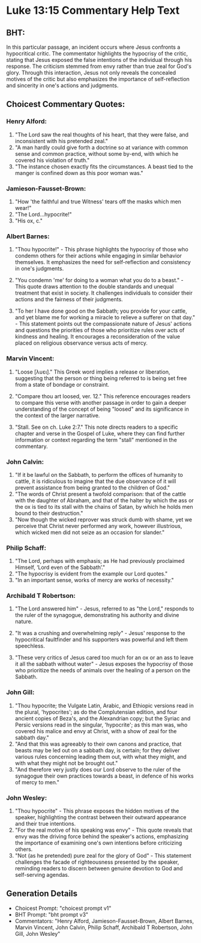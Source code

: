 # Luke 13:15 Commentary Help Text

## BHT:
In this particular passage, an incident occurs where Jesus confronts a hypocritical critic. The commentator highlights the hypocrisy of the critic, stating that Jesus exposed the false intentions of the individual through his response. The criticism stemmed from envy rather than true zeal for God's glory. Through this interaction, Jesus not only reveals the concealed motives of the critic but also emphasizes the importance of self-reflection and sincerity in one's actions and judgments.

## Choicest Commentary Quotes:
### Henry Alford:
1. "The Lord saw the real thoughts of his heart, that they were false, and inconsistent with his pretended zeal."
2. "A man hardly could give forth a doctrine so at variance with common sense and common practice, without some by-end, with which he covered his violation of truth."
3. "The instance chosen exactly fits the circumstances. A beast tied to the manger is confined down as this poor woman was."

### Jamieson-Fausset-Brown:
1. "How 'the faithful and true Witness' tears off the masks which men wear!"
2. "The Lord...hypocrite!"
3. "His ox, c."

### Albert Barnes:
1. "Thou hypocrite!" - This phrase highlights the hypocrisy of those who condemn others for their actions while engaging in similar behavior themselves. It emphasizes the need for self-reflection and consistency in one's judgments.

2. "You condemn 'me' for doing to a woman what you do to a beast." - This quote draws attention to the double standards and unequal treatment that exist in society. It challenges individuals to consider their actions and the fairness of their judgments.

3. "To her I have done good on the Sabbath; you provide for your cattle, and yet blame me for working a miracle to relieve a sufferer on that day." - This statement points out the compassionate nature of Jesus' actions and questions the priorities of those who prioritize rules over acts of kindness and healing. It encourages a reconsideration of the value placed on religious observance versus acts of mercy.

### Marvin Vincent:
1. "Loose [λυει]." This Greek word implies a release or liberation, suggesting that the person or thing being referred to is being set free from a state of bondage or constraint.

2. "Compare thou art loosed, ver. 12." This reference encourages readers to compare this verse with another passage in order to gain a deeper understanding of the concept of being "loosed" and its significance in the context of the larger narrative.

3. "Stall. See on ch. Luke 2:7." This note directs readers to a specific chapter and verse in the Gospel of Luke, where they can find further information or context regarding the term "stall" mentioned in the commentary.

### John Calvin:
1. "If it be lawful on the Sabbath, to perform the offices of humanity to cattle, it is ridiculous to imagine that the due observance of it will prevent assistance from being granted to the children of God."
2. "The words of Christ present a twofold comparison: that of the cattle with the daughter of Abraham, and that of the halter by which the ass or the ox is tied to its stall with the chains of Satan, by which he holds men bound to their destruction."
3. "Now though the wicked reprover was struck dumb with shame, yet we perceive that Christ never performed any work, however illustrious, which wicked men did not seize as an occasion for slander."

### Philip Schaff:
1. "The Lord, perhaps with emphasis; as He had previously proclaimed Himself, ‘Lord even of the Sabbath’." 
2. "The hypocrisy is evident from the example our Lord quotes." 
3. "In an important sense, works of mercy are works of necessity."

### Archibald T Robertson:
1. "The Lord answered him" - Jesus, referred to as "the Lord," responds to the ruler of the synagogue, demonstrating his authority and divine nature.

2. "It was a crushing and overwhelming reply" - Jesus' response to the hypocritical faultfinder and his supporters was powerful and left them speechless.

3. "These very critics of Jesus cared too much for an ox or an ass to leave it all the sabbath without water" - Jesus exposes the hypocrisy of those who prioritize the needs of animals over the healing of a person on the Sabbath.

### John Gill:
1. "Thou hypocrite; the Vulgate Latin, Arabic, and Ethiopic versions read in the plural, 'hypocrites'; as do the Complutensian edition, and four ancient copies of Beza's, and the Alexandrian copy; but the Syriac and Persic versions read in the singular, 'hypocrite'; as this man was, who covered his malice and envy at Christ, with a show of zeal for the sabbath day."
2. "And that this was agreeably to their own canons and practice, that beasts may be led out on a sabbath day, is certain; for they deliver various rules concerning leading them out, with what they might, and with what they might not be brought out."
3. "And therefore very justly does our Lord observe to the ruler of the synagogue their own practices towards a beast, in defence of his works of mercy to men."

### John Wesley:
1. "Thou hypocrite" - This phrase exposes the hidden motives of the speaker, highlighting the contrast between their outward appearance and their true intentions.
2. "For the real motive of his speaking was envy" - This quote reveals that envy was the driving force behind the speaker's actions, emphasizing the importance of examining one's own intentions before criticizing others.
3. "Not (as he pretended) pure zeal for the glory of God" - This statement challenges the facade of righteousness presented by the speaker, reminding readers to discern between genuine devotion to God and self-serving agendas.


## Generation Details
- Choicest Prompt: "choicest prompt v1"
- BHT Prompt: "bht prompt v3"
- Commentators: "Henry Alford, Jamieson-Fausset-Brown, Albert Barnes, Marvin Vincent, John Calvin, Philip Schaff, Archibald T Robertson, John Gill, John Wesley"
